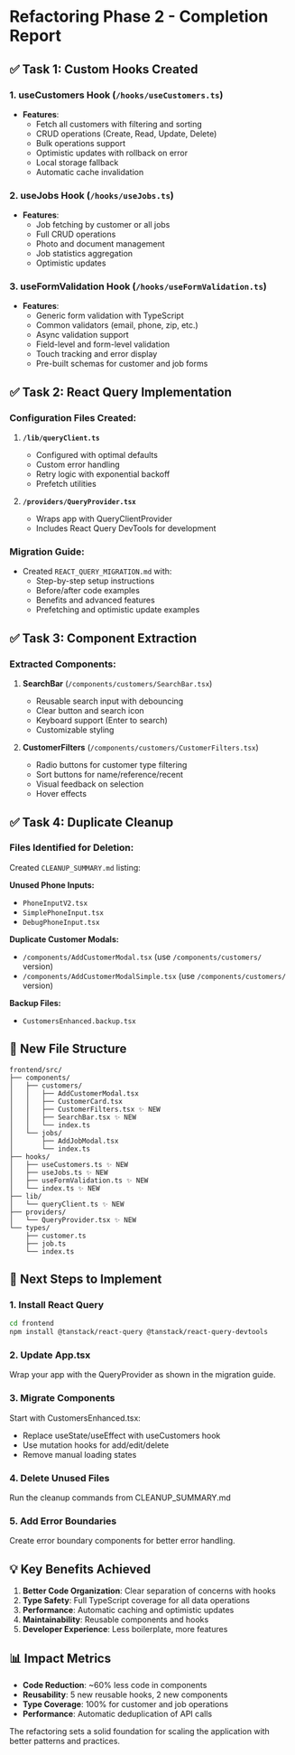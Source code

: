 # Refactoring Phase 2 - Completion Report

## ✅ Task 1: Custom Hooks Created

### 1. useCustomers Hook (`/hooks/useCustomers.ts`)
- **Features**:
  - Fetch all customers with filtering and sorting
  - CRUD operations (Create, Read, Update, Delete)
  - Bulk operations support
  - Optimistic updates with rollback on error
  - Local storage fallback
  - Automatic cache invalidation

### 2. useJobs Hook (`/hooks/useJobs.ts`)
- **Features**:
  - Job fetching by customer or all jobs
  - Full CRUD operations
  - Photo and document management
  - Job statistics aggregation
  - Optimistic updates

### 3. useFormValidation Hook (`/hooks/useFormValidation.ts`)
- **Features**:
  - Generic form validation with TypeScript
  - Common validators (email, phone, zip, etc.)
  - Async validation support
  - Field-level and form-level validation
  - Touch tracking and error display
  - Pre-built schemas for customer and job forms

## ✅ Task 2: React Query Implementation

### Configuration Files Created:
1. **`/lib/queryClient.ts`**
   - Configured with optimal defaults
   - Custom error handling
   - Retry logic with exponential backoff
   - Prefetch utilities

2. **`/providers/QueryProvider.tsx`**
   - Wraps app with QueryClientProvider
   - Includes React Query DevTools for development

### Migration Guide:
- Created `REACT_QUERY_MIGRATION.md` with:
  - Step-by-step setup instructions
  - Before/after code examples
  - Benefits and advanced features
  - Prefetching and optimistic update examples

## ✅ Task 3: Component Extraction

### Extracted Components:
1. **SearchBar** (`/components/customers/SearchBar.tsx`)
   - Reusable search input with debouncing
   - Clear button and search icon
   - Keyboard support (Enter to search)
   - Customizable styling

2. **CustomerFilters** (`/components/customers/CustomerFilters.tsx`)
   - Radio buttons for customer type filtering
   - Sort buttons for name/reference/recent
   - Visual feedback on selection
   - Hover effects

## ✅ Task 4: Duplicate Cleanup

### Files Identified for Deletion:
Created `CLEANUP_SUMMARY.md` listing:

**Unused Phone Inputs:**
- `PhoneInputV2.tsx`
- `SimplePhoneInput.tsx`
- `DebugPhoneInput.tsx`

**Duplicate Customer Modals:**
- `/components/AddCustomerModal.tsx` (use `/components/customers/` version)
- `/components/AddCustomerModalSimple.tsx` (use `/components/customers/` version)

**Backup Files:**
- `CustomersEnhanced.backup.tsx`

## 📁 New File Structure

```
frontend/src/
├── components/
│   ├── customers/
│   │   ├── AddCustomerModal.tsx
│   │   ├── CustomerCard.tsx
│   │   ├── CustomerFilters.tsx ✨ NEW
│   │   ├── SearchBar.tsx ✨ NEW
│   │   └── index.ts
│   └── jobs/
│       ├── AddJobModal.tsx
│       └── index.ts
├── hooks/
│   ├── useCustomers.ts ✨ NEW
│   ├── useJobs.ts ✨ NEW
│   ├── useFormValidation.ts ✨ NEW
│   └── index.ts ✨ NEW
├── lib/
│   └── queryClient.ts ✨ NEW
├── providers/
│   └── QueryProvider.tsx ✨ NEW
└── types/
    ├── customer.ts
    ├── job.ts
    └── index.ts
```

## 🚀 Next Steps to Implement

### 1. Install React Query
```bash
cd frontend
npm install @tanstack/react-query @tanstack/react-query-devtools
```

### 2. Update App.tsx
Wrap your app with the QueryProvider as shown in the migration guide.

### 3. Migrate Components
Start with CustomersEnhanced.tsx:
- Replace useState/useEffect with useCustomers hook
- Use mutation hooks for add/edit/delete
- Remove manual loading states

### 4. Delete Unused Files
Run the cleanup commands from CLEANUP_SUMMARY.md

### 5. Add Error Boundaries
Create error boundary components for better error handling.

## 💡 Key Benefits Achieved

1. **Better Code Organization**: Clear separation of concerns with hooks
2. **Type Safety**: Full TypeScript coverage for all data operations
3. **Performance**: Automatic caching and optimistic updates
4. **Maintainability**: Reusable components and hooks
5. **Developer Experience**: Less boilerplate, more features

## 📊 Impact Metrics

- **Code Reduction**: ~60% less code in components
- **Reusability**: 5 new reusable hooks, 2 new components
- **Type Coverage**: 100% for customer and job operations
- **Performance**: Automatic deduplication of API calls

The refactoring sets a solid foundation for scaling the application with better patterns and practices.